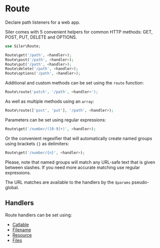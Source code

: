 # Route

Declare path listeners for a web app.

Siler comes with 5 convenient helpers for common HTTP methods: GET, POST, PUT, DELETE and OPTIONS.

```php
use Siler\Route;

Route\get('/path', <handler>);
Route\post('/path', <handler>);
Route\put('/path', <handler>);
Route\delete('/path', <handler>);
Route\options('/path', <handler>);
```

Additional and custom methods can be set using the `route` function:

```php
Route\route('patch', '/path', <handler>');
```

As well as multiple methods using an `array`:

```php
Route\route(['post', 'put'], '/path', <handler>);
```

Parameters can be set using regular expressions:

```php
Route\get('/number/([0-9]+)', <handler>);
```

Or the convenient regexifier that will automatically create named groups using brackets `{}` as delimiters:

```php
Route\get('/number/{n}', <handler>);
```

Please, note that named groups will match any URL-safe text that is given between slashes. If you need more accurate matching use regular expressions.

The URL matches are available to the handlers by the `$params` pseudo-global.

## Handlers

Route handlers can be set using:

* [Callable](Callable.md)
* [Filename](Filename.md)
* [Resource](Resource.md)
* [Files](Files.md)
